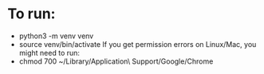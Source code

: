 # To run:
- python3 -m venv venv
- source venv/bin/activate
If you get permission errors on Linux/Mac, you might need to run:
- chmod 700 ~/Library/Application\ Support/Google/Chrome 
